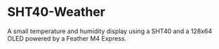 # SHT40-Weather
 A small temperature and humidity display using a SHT40 and a 128x64 OLED powered by a Feather M4 Express.
